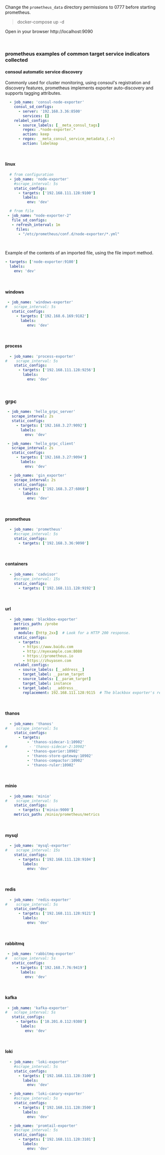 Change the `prometheus_data` directory permissions to 0777 before starting prometheus.

> docker-compose up -d

Open in your browser http://localhost:9090

<br>

### prometheus examples of common target service indicators collected

#### consoul automatic service discovery

Commonly used for cluster monitoring, using consoul's registration and discovery features, prometheus implements exporter auto-discovery and supports tagging attributes.

```yaml
  - job_name: 'consul-node-exporter'
    consul_sd_configs:
      - server: '192.168.3.36:8500'
        services: []  
    relabel_configs:
      - source_labels: [__meta_consul_tags]
        regex: .*node-exporter.*
        action: keep
      - regex: __meta_consul_service_metadata_(.+)
        action: labelmap
```

<br>

#### linux

```yaml
  # from configuration
  - job_name: 'node-exporter'
    #scrape_interval: 5s
    static_configs:
      - targets: ['192.168.111.128:9100']
        labels:
          env: 'dev'

  # from file
 - job_name: "node-exporter-2"
   file_sd_configs:
   - refresh_interval: 1m
     files: 
      - "/etc/prometheus/conf.d/node-exporter/*.yml"
```

<br>

Example of the contents of an imported file, using the file import method.

```yaml
- targets: ['node-exporter:9100']
  labels:
    env: 'dev'
```

<br>

#### windows

```yaml
 - job_name: 'windows-exporter'
#   scrape_interval: 5s
   static_configs:
     - targets: ['192.168.6.169:9182']
       labels:
          env: 'dev'
```

<br>

#### process

```yaml
  - job_name: 'process-exporter'
#    scrape_interval: 5s
    static_configs:
      - targets: ['192.168.111.128:9256']
        labels:
          env: 'dev'
```

<br>

### grpc

```yaml
 - job_name: 'hello_grpc_server'
   scrape_interval: 2s
   static_configs:
     - targets: ['192.168.3.27:9092']
       labels:
         env: 'dev'

 - job_name: 'hello_grpc_client'
   scrape_interval: 2s
   static_configs:
     - targets: ['192.168.3.27:9094']
       labels:
         env: 'dev'

  - job_name: 'gin_exporter'
    scrape_interval: 2s
    static_configs:
      - targets: ['192.168.3.27:6060']
        labels:
          env: 'dev'
```

<br>


#### prometheus

```yaml
  - job_name: 'prometheus'
    #scrape_interval: 5s
    static_configs:
      - targets: ['192.168.3.36:9090']
```

</br>

#### containers

```yaml
  - job_name: 'cadvisor'
    #scrape_interval: 15s
    static_configs:
      - targets: ['192.168.111.128:9192']
```

<br>

#### url

```yaml
  - job_name: 'blackbox-exporter'
    metrics_path: /probe
    params:
      module: [http_2xx]  # Look for a HTTP 200 response.
    static_configs:
      - targets:
        - https://www.baidu.com
        - http://myexample.com:8080
        - https://prometheus.io
        - https://zhuyasen.com
    relabel_configs:
      - source_labels: [__address__]
        target_label: __param_target
      - source_labels: [__param_target]
        target_label: instance
      - target_label: __address__
        replacement: 192.168.111.128:9115  # The blackbox exporter's real hostname:port.
```
</br>

#### thanos

```yaml
  - job_name: 'thanos'
#    scrape_interval: 5s
    static_configs:
      - targets:
          - 'thanos-sidecar-1:10902'
#          - 'thanos-sidecar-2:10902'
          - 'thanos-querier:10902'
          - 'thanos-store-gateway:10902'
          - 'thanos-compactor:10902'
          - 'thanos-ruler:10902'
```

<br>

#### minio

```yaml
  - job_name: 'minio'
#    scrape_interval: 5s
    static_configs:
      - targets: ['minio:9000']
    metrics_path: /minio/prometheus/metrics
```

</br>

#### mysql

```yaml
  - job_name: 'mysql-exporter'
#    scrape_interval: 15s
    static_configs:
      - targets: ['192.168.111.128:9104']
        labels:
          env: 'dev'
```

</br>

#### redis

```yaml
  - job_name: 'redis-exporter'
#    scrape_interval: 5s
    static_configs:
      - targets: ['192.168.111.128:9121']
        labels:
          env: 'dev'
```

</br>

#### rabbitmq

```yaml
 - job_name: 'rabbitmq-exporter'
#   scrape_interval: 5s
   static_configs:
     - targets: ['192.168.7.76:9419']
       labels:
         env: 'dev'
```

</br>

#### kafka

```yaml
 - job_name: 'kafka-exporter'
#   scrape_interval: 5s
   static_configs:
     - targets: ['10.201.0.112:9308']
       labels:
         env: 'dev'
```

</br>

#### loki

```yaml
  - job_name: 'loki-exporter'
    #scrape_interval: 5s
    static_configs:
      - targets: ['192.168.111.128:3100']
        labels:
          env: 'dev'

  - job_name: 'loki-canary-exporter'
    #scrape_interval: 5s
    static_configs:
      - targets: ['192.168.111.128:3500']
        labels:
          env: 'dev'

  - job_name: 'promtail-exporter'
    #scrape_interval: 5s
    static_configs:
      - targets: ['192.168.111.128:3101']
        labels:
          env: 'dev'
```

</br>
